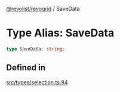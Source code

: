 [@revolist/revogrid](README.md) / SaveData

# Type Alias: SaveData

```ts
type SaveData: string;
```

## Defined in

[src/types/selection.ts:94](https://github.com/revolist/revogrid/blob/2bbd565b6ba0fbdf72ee22dd6361908f69d8c6e1/src/types/selection.ts#L94)
